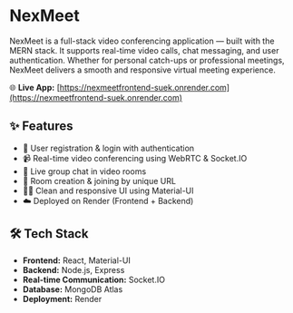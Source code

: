 # NexMeet

NexMeet is a full-stack video conferencing application — built with the MERN stack. It supports real-time video calls, chat messaging, and user authentication. Whether for personal catch-ups or professional 
meetings, NexMeet delivers a smooth and responsive virtual meeting experience.

🌐 **Live App:** [https://nexmeetfrontend-suek.onrender.com](https://nexmeetfrontend-suek.onrender.com)

## ✨ Features
- 🔐 User registration & login with authentication
- 📹 Real-time video conferencing using WebRTC & Socket.IO
- 💬 Live group chat in video rooms
- 👥 Room creation & joining by unique URL
- 🧑‍🎨 Clean and responsive UI using Material-UI
- ☁️ Deployed on Render (Frontend + Backend)
  
## 🛠 Tech Stack
- **Frontend:** React, Material-UI
- **Backend:** Node.js, Express
- **Real-time Communication:** Socket.IO
- **Database:** MongoDB Atlas
- **Deployment:** Render


